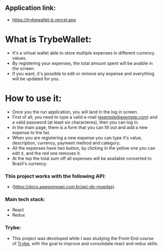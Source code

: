 ## Application link:

- https://trybewallet-b.vercel.app

# What is TrybeWallet:

- It's a virtual wallet able to store multiple expenses in different currency values.
- By registering your expenses, the total amount spent will be avaible in the screen.
- If you want, it's possible to edit or remove any expense and everything will be updated for you.

# How to use it:

- Once you the run application, you will land in the log in screen.
- First of all, you need to type a valid e-mail (exemple@exemple.com) and a valid password (at least six characteres), then you can log in.
- In the main page, there is a form that you can fill out and add a new expense to the list.
- When you are registering a new expense you can type it's value, description, currency, payment method and category.
- All the expenses have two button, by clicking in the yellow one you can edit it, and the red one removes it.
- At the top the total sum off all expenses will be available converted to Brazil's currency.

### This project works with the following API:

- (https://docs.awesomeapi.com.br/api-de-moedas).

### Main tech stack:

- React
- Redux

### Trybe:

- This project was devoloped while I was studying the Front-End course of [Trybe](https://www.betrybe.com/), with the goal to improve and consolidate react and redux skills.
